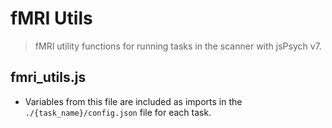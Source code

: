 # fMRI Utils

> fMRI utility functions for running tasks in the scanner with jsPsych v7.

## fmri_utils.js

- Variables from this file are included as imports in the `./{task_name}/config.json` file for each task.
